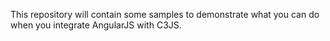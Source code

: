 This repository will contain some samples to demonstrate what you can do when you integrate AngularJS with C3JS.

